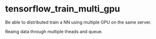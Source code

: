 # tensorflow_train_multi_gpu

Be able to distributed train a NN using multiple GPU on the same server.

Reaing data through multiple theads and queue.
